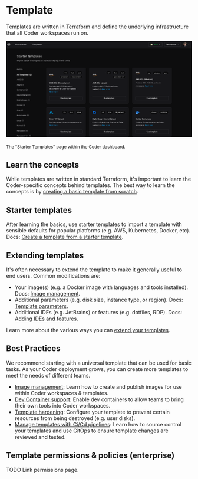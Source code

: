 # Template

Templates are written in [Terraform](https://developer.hashicorp.com/terraform/intro) and define the underlying infrastructure that all Coder workspaces run on.

![Starter templates](../../images/admin/templates/starter-templates.png)

<small>The "Starter Templates" page within the Coder dashboard.</small>

## Learn the concepts

While templates are written in standard Terraform, it's important to learn the Coder-specific concepts behind templates. The best way to learn the concepts is by
[creating a basic template from scratch](../../tutorials/template-from-scratch.md).

<!-- TODO; Consider linking to Terraform help docs -->

## Starter templates

After learning the basics, use starter templates to import a template with sensible defaults for popular platforms (e.g. AWS, Kubernetes, Docker, etc). Docs: [Create a template from a starter template](./creating-templates.md#from-a-starter-template).

## Extending templates

It's often necessary to extend the template to make it generally useful to end users. Common modifications are:

- Your image(s) (e.g. a Docker image with languages and tools installed). Docs: [Image management](./managing-templates/image-management.md).
- Additional parameters (e.g. disk size, instance type, or region). Docs: [Template parameters](./extending-templates/parameters.md).
- Additional IDEs (e.g. JetBrains) or features (e.g. dotfiles, RDP). Docs: [Adding IDEs and features](./extending-templates/ides/README.md).

Learn more about the various ways you can [extend your templates](./extending-templates/README.md).

## Best Practices

We recommend starting with a universal template that can be used for basic tasks. As your Coder deployment grows, you can create more templates to meet the needs of different teams.

- [Image management](./managing-templates/image-management.md): Learn how to create and publish images for use within Coder workspaces & templates.
- [Dev Container support](./managing-templates/devcontainers.md): Enable dev containers to allow teams to bring their own tools into Coder workspaces.
- [Template hardening](./extending-templates/resource-persistence.md#-bulletproofing): Configure your template to prevent certain resources from being destroyed (e.g. user disks).
- [Manage templates with Ci/Cd pipelines](#): Learn how to source control your templates and use GitOps to ensure template changes are reviewed and tested.

## Template permissions & policies (enterprise)

TODO Link permissions page.
